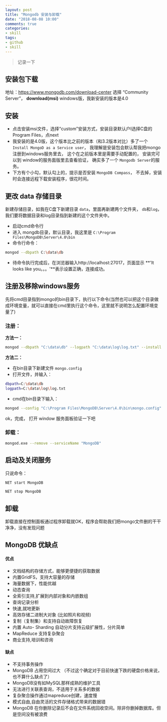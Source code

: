 ```yaml
---
layout: post
title: "Mongodb 安装与卸载"
date: "2018-08-08 10:00"
comments: true
categories:
- skill
tags:
- github
- skill
---
```


> 记录一下
<!-- more -->

## 安装包下载
地址：https://www.mongodb.com/download-center
选择 “Community Server”， **download(msi)**
windows版，我新安装的版本是4.0

## 安装
- 点击安装msi文件，选择“custom”安装方式，安装目录默认户I选择C盘的Program Files，点next
- 我安装的是4.0版，这个版本比之前的版本（和3.2版本对比）多了一个 `Install MongoD as a Service user`，
我理解是安装包会默认帮我把mongo注册到windows服务里去，
这个在之前版本里是需要手动配置的，
安装完可以到 window的服务面版里去查看验证，
确实多了一个 `Mongodb Server`的服务。
- 下方有个小勾，默认勾上的，提示是否安装 `MongoDB Compass`，
不去掉，安装时会连接远程下载安装程序，很花时间。

## 更改 data 存储目录
新建存储目录，如我在C盘下新建目录 `data`，里面再新建两个文件夹， `db`和`log`，
我们要将数据目录和log目录指到新建的这个文件夹中。

- 启动cmd命令行
- 进入 mongdb目录，默认目录，我这里是 `C:\Program Files\MongoDB\Server\4.0\bin`
- 命令行命令：
``` bash
mongod --dbpath C:\data\db
```
- 待命令执行完成后，在浏览器输入http://localhost:27017，页面显示 **'It looks like you。。。'**表示设置正确，连接成功。


## 注册及移除windows服务
先将cmd目录指到mongo的bin目录下，执行以下命令(当然也可以把这个目录做成环境变量，就可以直接在cmd里执行这个命令，这里就不说明怎么配置环境变量了)
### 注册：
**方法一：**
``` bash
mongod --dbpath "C:\data\db" --logpath "C:\data\log\log.txt" --install --serviceName "MongoDB"
```
**方法二：**
- 在bin目录下新建文件 `mongo.config`
- 打开文件，并输入：
``` bash
dbpath=C:\data\db
logpath=C:\data\log\log.txt
```
- cmd在bin目录下输入：
``` bash
mongod --config "C:\Program Files\MongoDB\Server\4.0\bin\mongo.config" --install --serviceName "MongoDB"
```
ok，完成，
打开 window 服务面板验证一下吧


### 卸载：
```bash
mongod.exe --remove --serviceName "MongoDB"
```


## 启动及关闭服务
只说命令：
``` bash
NET start MongoDB
```
``` bash
NET stop MongoDB
```

## 卸载
卸载直接在控制面板通过程序卸载就OK，程序会帮助我们把mongo文件删的干干净净，没有发现问题


## MongoDB 优缺点
#### 优点
- 文档结构的存储方式，能够更便捷的获取数据
- 内置GridFS，支持大容量的存储
- 海量数据下，性能优越
- 动态查询
- 全索引支持,扩展到内部对象和内嵌数组
- 查询记录分析
- 快速,就地更新
- 高效存储二进制大对象 (比如照片和视频)
- 复制（复制集）和支持自动故障恢复
- 内置 Auto- Sharding 自动分片支持云级扩展性，分片简单
- MapReduce 支持复杂聚合
- 商业支持,培训和咨询

#### 缺点
- 不支持事务操作
- MongoDB 占用空间过大 （不过这个确定对于目前快速下跌的硬盘价格来说，也不算什么缺点了）
- MongoDB没有如MySQL那样成熟的维护工具
- 无法进行关联表查询，不适用于关系多的数据
- 复杂聚合操作通过mapreduce创建，速度慢
- 模式自由,自由灵活的文件存储格式带来的数据错
- MongoDB 在你删除记录后不会在文件系统回收空间。除非你删掉数据库。但是空间没有被浪费